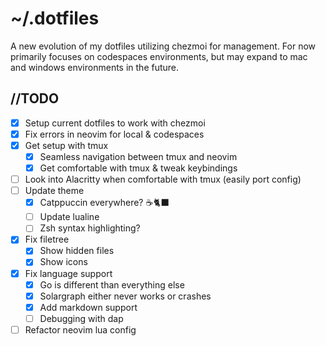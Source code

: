 # ~/.dotfiles

A new evolution of my dotfiles utilizing chezmoi for management. For now primarily focuses on codespaces environments, but may expand to mac and windows environments in the future.

## //TODO
- [x] Setup current dotfiles to work with chezmoi
- [x] Fix errors in neovim for local & codespaces
- [x] Get setup with tmux
  - [x] Seamless navigation between tmux and neovim
  - [x] Get comfortable with tmux & tweak keybindings
- [ ] Look into Alacritty when comfortable with tmux (easily port config)
- [ ] Update theme
  - [x] Catppuccin everywhere? ☕🐈‍⬛
  - [ ] Update lualine
  - [ ] Zsh syntax highlighting?
- [x] Fix filetree
  - [x] Show hidden files
  - [x] Show icons
- [x] Fix language support
  - [x] Go is different than everything else
  - [x] Solargraph either never works or crashes
  - [x] Add markdown support
  - [ ] Debugging with dap
- [ ] Refactor neovim lua config
